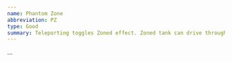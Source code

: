 ```yaml
---
name: Phantom Zone
abbreviation: PZ
type: Good
summary: Teleporting toggles Zoned effect. Zoned tank can drive through buildings. Zoned tank shoots Zoned bullets and can't be shot (except by superbullet, shock wave, and other Zoned tanks).
---
```


...
